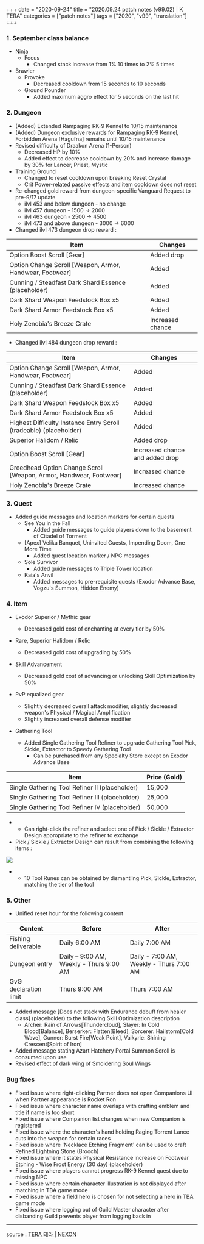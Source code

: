 +++
date = "2020-09-24"
title = "2020.09.24 patch notes (v99.02) | K TERA"
categories = ["patch notes"]
tags = ["2020", "v99", "translation"]
+++

### 1. September class balance
- Ninja
  - Focus
    - Changed stack increase from 1% 10 times to 2% 5 times
- Brawler
  - Provoke
    - Decreased cooldown from 15 seconds to 10 seconds
  - Ground Pounder
    - Added maximum aggro effect for 5 seconds on the last hit

### 2. Dungeon
- (Added) Extended Rampaging RK-9 Kennel to 10/15 maintenance
- (Added) Dungeon exclusive rewards for Rampaging RK-9 Kennel, Forbidden Arena [Hagufna] remains until 10/15 maintenance
- Revised difficulty of Draakon Arena (1-Person)
  - Decreased HP by 10%
  - Added effect to decrease cooldown by 20% and increase damage by 30% for Lancer, Priest, Mystic
- Training Ground
  - Changed to reset cooldown upon breaking Reset Crystal
  - Crit Power-related passive effects and item cooldown does not reset
- Re-changed gold reward from dungeon-specific Vanguard Request to pre-9/17 update
  - ilvl 453 and below dungeon - no change
  - ilvl 457 dungeon - 1500 -> 2000
  - ilvl 463 dungeon - 2500 -> 4500
  - ilvl 473 and above dungeon - 3000 -> 6000
- Changed ilvl 473 dungeon drop reward :

| Item | Changes |
| - | - |
| Option Boost Scroll [Gear] | Added drop |
| Option Change Scroll [Weapon, Armor, Handwear, Footwear] | Added |
| Cunning / Steadfast Dark Shard Essence (placeholder) | Added |
| Dark Shard Weapon Feedstock Box x5 | Added |
| Dark Shard Armor Feedstock Box x5 | Added |
| Holy Zenobia's Breeze Crate | Increased chance |

- Changed ilvl 484 dungeon drop reward :

| Item | Changes |
| - | - |
| Option Change Scroll [Weapon, Armor, Handwear, Footwear] | Added |
| Cunning / Steadfast Dark Shard Essence (placeholder) | Added |
| Dark Shard Weapon Feedstock Box x5 | Added |
| Dark Shard Armor Feedstock Box x5 | Added |
| Highest Difficulty Instance Entry Scroll (tradeable) (placeholder) | Added |
| Superior Halidom / Relic | Added drop |
| Option Boost Scroll [Gear] | Increased chance and added drop |
| Greedhead Option Change Scroll [Weapon, Armor, Handwear, Footwear] | Increased chance |
| Holy Zenobia's Breeze Crate | Increased chance |

### 3. Quest
- Added guide messages and location markers for certain quests
  - See You in the Fall
    - Added guide messages to guide players down to the basement of Citadel of Torment
  - [Apex] Velika Banquet, Uninvited Guests, Impending Doom, One More Time
    - Added quest location marker / NPC messages
  - Sole Survivor
    - Added guide messages to Triple Tower location
  - Kaia's Anvil
    - Added messages to pre-requisite quests (Exodor Advance Base, Vogzu's Summon, Hidden Enemy)

### 4. Item
- Exodor Superior / Mythic gear
  - Decreased gold cost of enchanting at every tier by 50%
- Rare, Superior Halidom / Relic
  - Decreased gold cost of upgrading by 50%
- Skill Advancement
  - Decreased gold cost of advancing or unlocking Skill Optimization by 50%
- PvP equalized gear
  - Slightly decreased overall attack modifier, slightly decreased weapon's Physical / Magical Amplification
  - Slightly increased overall defense modifier

- Gathering Tool
  - Added Single Gathering Tool Refiner to upgrade Gathering Tool Pick, Sickle, Extractor to Speedy Gathering Tool
    - Can be purchased from any Specialty Store except on Exodor Advance Base

| Item | Price (Gold) |
| - | - |
| Single Gathering Tool Refiner II (placeholder) | 15,000 |
| Single Gathering Tool Refiner III (placeholder) | 25,000 |
| Single Gathering Tool Refiner IV (placeholder) | 50,000 |

  - 
    - Can right-click the refiner and select one of Pick / Sickle / Extractor Design appropriate to the refiner to exchange
  - Pick / Sickle / Extractor Design can result from combining the following items :

![](/images/patch/v99-02_1.png)

  - 
    - 10 Tool Runes can be obtained by dismantling Pick, Sickle, Extractor, matching the tier of the tool

### 5. Other
- Unified reset hour for the following content

| Content | Before | After |
| - | - | - |
| Fishing deliverable | Daily 6:00 AM | Daily 7:00 AM |
| Dungeon entry | Daily – 9:00 AM, Weekly - Thurs 9:00 AM  | Daily - 7:00 AM, Weekly - Thurs 7:00 AM |
| GvG declaration limit | Thurs 9:00 AM | Thurs 7:00 AM |

- Added message [Does not stack with Endurance debuff from healer class] (placeholder) to the following Skill Optimization description
  - Archer: Rain of Arrows[Thundercloud], Slayer: In Cold Blood[Balance], Berserker: Flatten[Bleed], Sorcerer: Hailstorm[Cold Wave], Gunner: Burst Fire[Weak Point], Valkyrie: Shining Crescent[Spirit of Iron]
- Added message stating Azart Hatchery Portal Summon Scroll is consumed upon use
- Revised effect of dark wing of Smoldering Soul Wings

### Bug fixes
- Fixed issue where right-clicking Partner does not open Companions UI when Partner appearance is Rocket Ron
- Fixed issue where character name overlaps with crafting emblem and title if name is too short
- Fixed issue where Companion list changes when new Companion is registered
- Fixed issue where the character's hand holding Raging Torrent Lance cuts into the weapon for certain races
- Fixed issue where 'Necklace Etching Fragment' can be used to craft Refined Lightning Stone (Brooch)
- Fixed issue where it states Physical Resistance increase on Footwear Etching - Wise Frost Energy (30 day) (placeholder)
- Fixed issue where players cannot progress RK-9 Kennel quest due to missing NPC
- Fixed issue where certain character illustration is not displayed after matching in TBA game mode
- Fixed issue where a field hero is chosen for not selecting a hero in TBA game mode
- Fixed issue where logging out of Guild Master character after disbanding Guild prevents player from logging back in

----

source : [TERA 테라 | NEXON](http://tera.nexon.com/news/update/view.aspx?n4articlesn=450)

